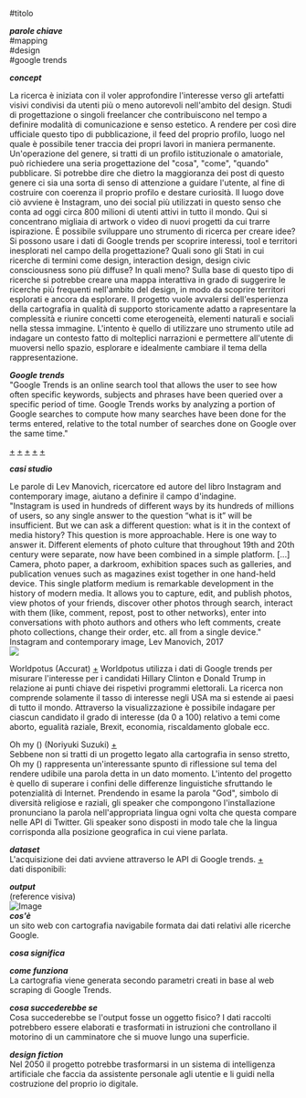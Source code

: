 
#titolo

***parole chiave*** <br>#mapping <br> #design <br> #google trends

***concept*** <br>

La ricerca è iniziata con il voler approfondire l'interesse verso gli artefatti visivi condivisi da utenti più o meno autorevoli nell'ambito del design. Studi di progettazione o singoli freelancer che contribuiscono nel tempo a definire modalità di comunicazione e senso estetico. A rendere per così dire ufficiale questo tipo di pubblicazione, il feed del proprio profilo, luogo nel quale è possibile tener traccia dei propri lavori in maniera permanente. Un'operazione del genere, si tratti di un profilo istituzionale o amatoriale, può richiedere una seria progettazione del "cosa", "come", "quando" pubblicare. Si potrebbe dire che dietro la maggioranza dei post di questo genere ci sia una sorta di senso di attenzione a guidare l'utente, al fine di costruire con coerenza il proprio profilo e destare curiosità. Il luogo dove ciò avviene è Instagram, uno dei social più utilizzati in questo senso che conta ad oggi circa 800 milioni di utenti attivi in tutto il mondo. Qui si concentrano migliaia di artwork o video di nuovi progetti da cui trarre ispirazione. É possibile sviluppare uno strumento di ricerca per creare idee? Si possono usare i dati di Google trends per scoprire interessi, tool e territori inesplorati nel campo della progettazione? Quali sono gli Stati in cui ricerche di termini come design, interaction design, design civic consciousness sono più diffuse? In quali meno? Sulla base di questo tipo di ricerche si potrebbe creare una mappa interattiva in grado di suggerire le ricerche più frequenti nell'ambito del design, in modo da scoprire territori esplorati e ancora da esplorare. Il progetto vuole avvalersi dell'esperienza della cartografia in qualità di supporto storicamente adatto a rapresentare la complessità e riunire concetti come eterogeneità, elementi naturali e sociali nella stessa immagine. L'intento è quello di utilizzare uno strumento utile ad indagare un contesto fatto di molteplici narrazioni e permettere all'utente di muoversi nello spazio, esplorare e idealmente cambiare il tema della rappresentazione.


***Google trends*** <br>
"Google Trends is an online search  tool that allows the user to see how often specific keywords, subjects and phrases have been queried over a specific period of time. Google Trends works by analyzing a portion of Google searches to compute how many searches have been done for the terms entered, relative to the total number of searches done on Google over the same time."

[+](https://medium.com/@pewresearch/using-google-trends-data-for-research-here-are-6-questions-to-ask-a7097f5fb526)
[+](https://towardsdatascience.com/where-people-are-most-interested-in-data-visualization-and-data-science-16079ad706e0)
[+](https://mashable.com/2013/06/11/google-trends-visualization/#hbvPYz6Vluqw)
[+](https://trends.google.com/trends/yis/2017/GLOBAL/)
[+](http://visualizationuniverse.com/)

***casi studio***<br>

Le parole di Lev Manovich, ricercatore ed autore del libro Instagram and contemporary image, aiutano a definire il campo d'indagine. <br>
"Instagram is used in hundreds of different ways by its hundreds of millions of users,
so any single answer to the question “what is it” will be insufficient. But we can ask a
different question: what is it in the context of media history? This question is more
approachable. Here is one way to answer it. Different elements of photo culture that
throughout 19th and 20th century were separate, now have been combined in a simple
platform. [...] Camera, photo paper, a darkroom, exhibition spaces
such as galleries, and publication venues such as magazines exist together in one hand-held
device. This single platform medium is remarkable development in the history of modern
media. It allows you to capture, edit, and publish photos, view photos of your friends,
discover other photos through search, interact with them (like, comment, repost, post to
other networks), enter into conversations with photo authors and others who left
comments, create photo collections, change their order, etc. all from a single device." Instagram and contemporary image, Lev Manovich, 2017 <br>
![](https://i.imgur.com/cEva7PV.jpg)
<br>

Worldpotus (Accurat) [+](http://www.worldpotus.com/#/)
Worldpotus utilizza i dati di Google trends per misurare l'interesse per i candidati Hillary Clinton e Donald Trump in relazione ai punti chiave dei rispetivi programmi elettorali. La ricerca non comprende solamente il tasso di interesse negli USA ma si estende ai paesi di tutto il mondo. Attraverso la visualizzazione è possibile indagare per ciascun candidato il grado di interesse (da 0 a 100) relativo a temi come aborto, egualità raziale, Brexit, economia, riscaldamento globale ecc.

Oh my () (Noriyuki Suzuki) [+](http://www.creativeapplications.net/arduino-2/oh-my-calling-for-god-in-48-languages-using-twitter-api/) <br>
Sebbene non si tratti di un progetto legato alla cartografia in senso stretto, Oh my () rappresenta un'interessante spunto di riflessione sul tema del rendere udibile una parola detta in un dato momento. L'intento del progetto è quello di superare i confini delle differenze linguistiche sfruttando le potenzialità di Internet. Prendendo in esame la parola "God", simbolo di diversità religiose e raziali, gli speaker che compongono l'installazione pronunciano la parola nell'appropriata lingua ogni volta che questa compare nelle API di Twitter. Gli speaker sono disposti in modo tale che la lingua corrisponda alla posizione geografica in cui viene parlata.

***dataset*** <br>
L'acquisizione dei dati avviene attraverso le API di Google trends. [+](https://www.npmjs.com/package/google-trends-api#callbacks) <br>
dati disponibili: <br>

***output*** <br>
(reference visiva) <br>
![Image](https://imgur.com/a/rsQkysb)
<br>
***cos'è*** <br>
un sito web con cartografia navigabile formata dai dati relativi alle ricerche Google. <br>

***cosa significa*** <br>


***come funziona*** <br>
La cartografia viene generata secondo parametri creati in base al web scraping di Google Trends.

***cosa succederebbe se*** <br>
Cosa succederebbe se l'output fosse un oggetto fisico? I dati raccolti potrebbero essere elaborati e trasformati in istruzioni che controllano il motorino di un camminatore che si muove lungo una superficie.

***design fiction*** <br>
Nel 2050 il progetto potrebbe trasformarsi in un sistema di intelligenza artificiale che faccia da assistente personale agli utentie e li guidi nella costruzione del proprio io digitale.
